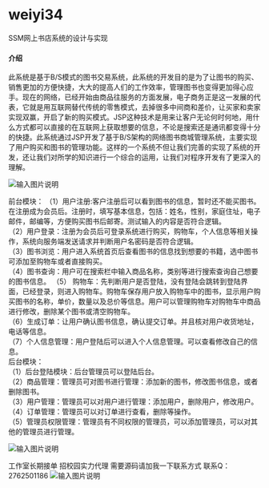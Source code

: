 # weiyi34
SSM网上书店系统的设计与实现

#### 介绍
此系统是基于B/S模式的图书交易系统，此系统的开发目的是为了让图书的购买、销售更加的方便快捷，大大的提高人们的工作效率，管理图书也变得更加得心应手。现在的网络，已经开始由商品往服务的方面发展，电子商务正是这一发展的代表，它就是用互联网替代传统的零售模式，去掉很多中间商和差价，让买家和卖家实现双赢，开启了新的购买模式。JSP这种技术是用来让客户无论何时何地，用什么方式都可以直接的在互联网上获取想要的信息，不论是搜索还是通讯都变得十分的快捷。此系统通过JSP开发了基于B/S架构的网络图书商城管理系统，主要实现了用户购买和图书的管理功能。这样的一个系统不但让我们完善的实现了系统的开发，还让我们对所学的知识进行一个综合的运用，让我们对程序开发有了更深入的理解。

![输入图片说明](https://images.gitee.com/uploads/images/2020/1128/201343_bf8a13fa_4865385.png "屏幕截图.png")

前台模块：
（1）用户注册:客户注册后可以看到图书的信息，暂时还不能买图书。在注册成为会员后。注册时，填写基本信息，包括：姓名，性别，家庭住址，电子邮件，邮编等，方便购买图书后邮寄。测试输入的内容是否符合逻辑。  
（2）用户登录：注册为会员后可登录系统进行购买，购物车，个人信息等相关操作，系统向服务端发送请求并判断用户名密码是否符合逻辑。  
（3）图书浏览：用户进入系统首页后查看图书的信息找到想要的书籍，选中图书可添加至购物车或者直接购买。  
（4）图书查询：用户可在搜索栏中输入商品名称，类别等进行搜索查询自己想要的图书信息。 
（5） 购物车：先判断用户是否登陆，没有登陆会跳转到登陆界面，已经登录，则进入购物车。购物车保存用户放入购物车中的图书，显示用户购买图书的名称，单价，数量以及总价等信息。用户可以管理购物车对购物车中商品进行修改，删除某个图书或清空购物车。  
（6）生成订单：让用户确认图书信息，确认提交订单。并且核对用户收货地址，电话等信息。  
（7）个人信息管理：用户登陆后可以进入个人信息管理。可以查看修改自己的信息。  
    后台模块：     
（1）后台登陆模块：后台管理员可以登陆后台。  
    （2）商品管理：管理员可对图书进行管理：添加新的图书，修改图书信息，或者删除图书。  
    （3）用户管理：管理员可以对用户进行管理：添加用户，删除用户，修改用户。
    （4）订单管理：管理员可以对订单进行查看，删除等操作。  
    （5）管理员权限管理：管理员有不同权限的管理员，可以添加管理员，可以对其他的管理员进行管理。  

![输入图片说明](https://images.gitee.com/uploads/images/2020/1128/201417_1ac57d45_4865385.png "屏幕截图.png")

工作室长期接单 招校园实力代理
需要源码请加我一下联系方式
联系Q：2762501186
![输入图片说明](https://images.gitee.com/uploads/images/2020/1119/003728_cd598bb9_4865385.jpeg "微信.jpg")
